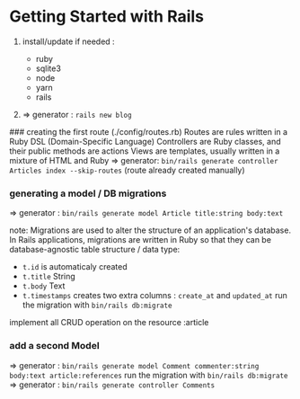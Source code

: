 # Getting Started with Rails

1. install/update if needed :

   - ruby
   - sqlite3
   - node
   - yarn
   - rails

2. => generator : `rails new blog`

### creating the first route (./config/routes.rb)
Routes are rules written in a Ruby DSL (Domain-Specific Language)
Controllers are Ruby classes, and their public methods are actions
Views are templates, usually written in a mixture of HTML and Ruby
=> generator: `bin/rails generate controller Articles index --skip-routes` (route already created manually)

### generating a model / DB migrations

=> generator : `bin/rails generate model Article title:string body:text`

note: Migrations are used to alter the structure of an application's database. In Rails applications, migrations are written in Ruby so that they can be database-agnostic
table structure / data type:

- `t.id` is automaticaly created
- `t.title` String
- `t.body` Text
- `t.timestamps` creates two extra columns : `create_at` and `updated_at`
  run the migration with `bin/rails db:migrate`

implement all CRUD operation on the resource :article

### add a second Model

=> generator : `bin/rails generate model Comment commenter:string body:text article:references`
run the migration with `bin/rails db:migrate`
=> generator : `bin/rails generate controller Comments`
